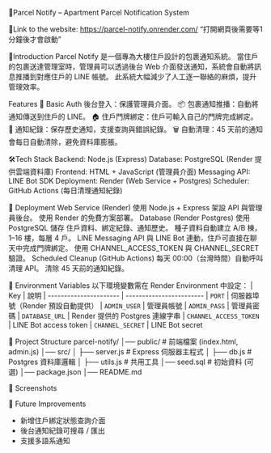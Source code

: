 🏢Parcel Notify – Apartment Parcel Notification System

🔗Link to the website: https://parcel-notify.onrender.com/
“打開網頁後需要等1分鐘後才會啟動”

📖Introduction
Parcel Notify 是一個專為大樓住戶設計的包裹通知系統。
當住戶的包裹送達管理室時，管理員可以透過後台 Web 介面發送通知，系統會自動將訊息推播到對應住戶的 LINE 帳號。
此系統大幅減少了人工逐一聯絡的麻煩，提升管理效率。

Features
🔑 Basic Auth 後台登入：保護管理員介面。
📦 包裹通知推播：自動將通知傳送到住戶的 LINE。
🏠 住戶門牌綁定：住戶可輸入自己的門牌完成綁定。
📜 通知紀錄：保存歷史通知，支援查詢與錯誤紀錄。
🗑 自動清理：45 天前的通知會每日自動清除，避免資料庫膨脹。

🛠Tech Stack
Backend: Node.js (Express)
Database: PostgreSQL (Render 提供雲端資料庫)
Frontend: HTML + JavaScript (管理員介面)
Messaging API: LINE Bot SDK
Deployment: Render (Web Service + Postgres)
Scheduler: GitHub Actions (每日清理通知紀錄)

🚀 Deployment
Web Service (Render)
使用 Node.js + Express 架設 API 與管理員後台。
使用 Render 的免費方案部署。
Database (Render Postgres)
使用 PostgreSQL 儲存 住戶資料、綁定紀錄、通知歷史。
種子資料自動建立 A/B 棟，1–16 樓，每層 4 戶。
LINE Messaging API
與 LINE Bot 連動，住戶可直接在聊天中完成門牌綁定。
使用 CHANNEL_ACCESS_TOKEN 與 CHANNEL_SECRET 驗證。
Scheduled Cleanup (GitHub Actions)
每天 00:00（台灣時間）自動呼叫清理 API。
清除 45 天前的通知紀錄。

🔐 Environment Variables
以下環境變數需在 Render Environment 中設定：
| Key                    | 說明
| ---------------------- | ------------------------
| `PORT`                 | 伺服器埠號（Render 預設自動提供）
| `ADMIN_USER`           | 管理員帳號
| `ADMIN_PASS`           | 管理員密碼
| `DATABASE_URL`         | Render 提供的 Postgres 連線字串
| `CHANNEL_ACCESS_TOKEN` | LINE Bot access token
| `CHANNEL_SECRET`       | LINE Bot secret

📂 Project Structure
parcel-notify/
│── public/              # 前端檔案 (index.html, admin.js)
│── src/
│   ├── server.js        # Express 伺服器主程式
│   ├── db.js            # Postgres 資料庫邏輯
│   ├── utils.js         # 共用工具
│── seed.sql             # 初始資料 (可選)
│── package.json
│── README.md

📸 Screenshots


🙌 Future Improvements
- 新增住戶綁定狀態查詢介面
- 後台通知紀錄可搜尋 / 匯出
- 支援多語系通知









